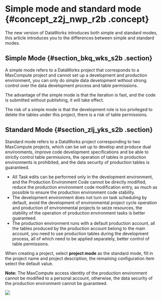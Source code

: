 # Simple mode and standard mode {#concept_z2j_nwp_r2b .concept}

The new version of DataWorks introduces both simple and standard modes, this article introduces you to the differences between simple and standard modes.

## Simple Mode {#section_bkq_wks_s2b .section}

A simple mode refers to a DataWorks project that corresponds to a MaxCompute project and cannot set up a development and production environment, you can only do simple data development without strong control over the data development process and table permissions.

The advantage of the simple mode is that the iteration is fast, and the code is submitted without publishing, it will take effect.

The risk of a simple mode is that the development role is too privileged to delete the tables under this project, there is a risk of table permissions.

## Standard Mode {#section_zlj_yks_s2b .section}

Standard mode refers to a DataWorks project corresponding to two MaxCompute projects, which can be set up to develop and produce dual environments, improve code development specifications and be able to strictly control table permissions, the operation of tables in production environments is prohibited, and the data security of production tables is guaranteed.

-   All Task edits can be performed only in the development environment, and the Production Environment Code cannot be directly modified, reduce the production environment code modification entry, as much as possible to ensure the production environment code stability.
-   The development environment does not turn on task scheduling by default, avoid the development of environmental project cycle operation and production of environmental projects to seize resources, the stability of the operation of production environment tasks is better guaranteed.
-   The production environment runs with a default production account, all the tables produced by the production account belong to the main account, you need to use production tables during the development process, all of which need to be applied separately, better control of table permissions.

When creating a project, select **project mode** as the standard mode, fill in the project name and project description, the remaining configuration item select the default value.

**Note:** The MaxCompute access identity of the production environment cannot be modified to a personal account, otherwise, the data security of the production environment cannot be guaranteed.

![](http://static-aliyun-doc.oss-cn-hangzhou.aliyuncs.com/assets/img/16418/15390840799027_en-US.png)

